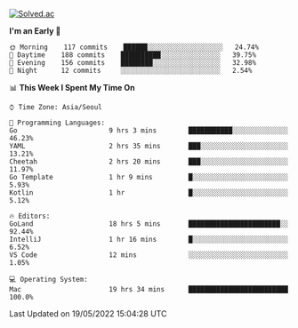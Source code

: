 [![Solved.ac](http://mazassumnida.wtf/api/v2/generate_badge?boj=kuckjwi)](https://solved.ac/kuckjwi)
<!--START_SECTION:waka-->
**I'm an Early 🐤** 

```text
🌞 Morning    117 commits    ██████░░░░░░░░░░░░░░░░░░░   24.74% 
🌆 Daytime    188 commits    ██████████░░░░░░░░░░░░░░░   39.75% 
🌃 Evening    156 commits    ████████░░░░░░░░░░░░░░░░░   32.98% 
🌙 Night      12 commits     ░░░░░░░░░░░░░░░░░░░░░░░░░   2.54%

```


📊 **This Week I Spent My Time On** 

```text
⌚︎ Time Zone: Asia/Seoul

💬 Programming Languages: 
Go                       9 hrs 3 mins        ███████████░░░░░░░░░░░░░░   46.23% 
YAML                     2 hrs 35 mins       ███░░░░░░░░░░░░░░░░░░░░░░   13.21% 
Cheetah                  2 hrs 20 mins       ███░░░░░░░░░░░░░░░░░░░░░░   11.97% 
Go Template              1 hr 9 mins         █░░░░░░░░░░░░░░░░░░░░░░░░   5.93% 
Kotlin                   1 hr                █░░░░░░░░░░░░░░░░░░░░░░░░   5.12%

🔥 Editors: 
GoLand                   18 hrs 5 mins       ███████████████████████░░   92.44% 
IntelliJ                 1 hr 16 mins        █░░░░░░░░░░░░░░░░░░░░░░░░   6.52% 
VS Code                  12 mins             ░░░░░░░░░░░░░░░░░░░░░░░░░   1.05%

💻 Operating System: 
Mac                      19 hrs 34 mins      █████████████████████████   100.0%

```


 Last Updated on 19/05/2022 15:04:28 UTC
<!--END_SECTION:waka-->

